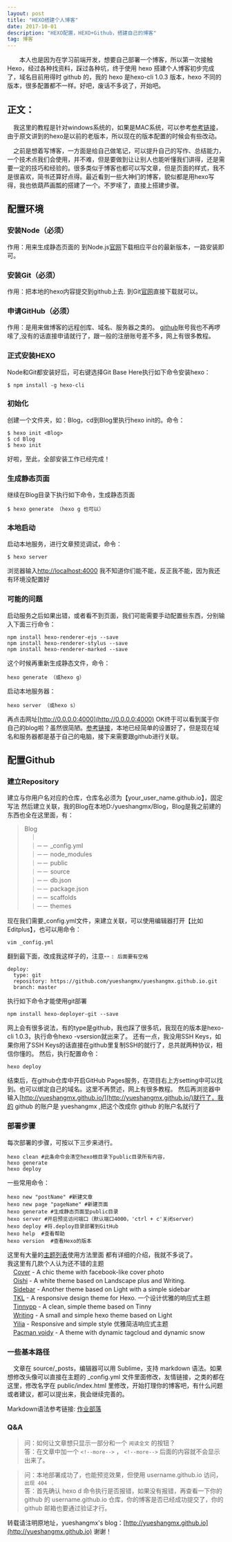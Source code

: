 ```yaml
---
layout: post
title: "HEXO搭建个人博客"
date: 2017-10-01 
description: "HEXO配置，HEXO+Github，搭建自己的博客"
tag: 博客 
---   
```


　　本人也是因为在学习前端开发，想要自己部署一个博客，所以第一次接触Hexo，经过各种找资料，踩过各种坑，终于使用 hexo 搭建个人博客初步完成了，域名目前用得时 github 的，我的 hexo 是hexo-cli 1.0.3 版本，hexo 不同的版本，很多配置都不一样。好吧，废话不多说了，开始吧。      

## 正文：
　我这里的教程是针对windows系统的，如果是MAC系统，可以参考[参考链接](http://ibruce.info/2013/11/22/hexo-your-blog/?utm_source=tuicool)，由于原文讲到的hexo是以前的老版本，所以现在的版本配置的时候会有些改动。

　之前是想着写博客，一方面是给自己做笔记，可以提升自己的写作、总结能力，一个技术点我们会使用，并不难，但是要做到让让别人也能听懂我们讲得，还是需要一定的技巧和经验的。很多类似于博客也都可以写文章，但是页面的样式，我不是很喜欢，简书还算好点得。最近看到一些大神们的博客，貌似都是用hexo写得，我也依葫芦画瓢的搭建了一个。不罗嗦了，直接上搭建步骤。
 
## 配置环境     

### 安装Node（必须）         

作用：用来生成静态页面的
到Node.js[官网](https://nodejs.org/)下载相应平台的最新版本，一路安装即可。

### 安装Git（必须）     
作用：把本地的hexo内容提交到github上去.
到Git[官网](https://git-scm.com/downloads)直接下载就可以。

### 申请GitHub（必须）
作用：是用来做博客的远程创库、域名、服务器之类的。
[github](https://github.com/)账号我也不再啰嗦了,没有的话直接申请就行了，跟一般的注册账号差不多，网上有很多教程。

### 正式安装HEXO　
Node和Git都安装好后，可右键选择Git Base Here执行如下命令安装hexo：

	$ npm install -g hexo-cli

### 初始化
创建一个文件夹，如：Blog，cd到Blog里执行hexo init的。命令：

	$ hexo init <Blog>
	$ cd Blog
	$ hexo init


好啦，至此，全部安装工作已经完成！

### 生成静态页面
继续在Blog目录下执行如下命令，生成静态页面

	$ hexo generate （hexo g 也可以）   

### 本地启动
启动本地服务，进行文章预览调试，命令：

	$ hexo server   

浏览器输入[http://localhost:4000](就可以看到最原始的效果了)
我不知道你们能不能，反正我不能，因为我还有环境没配置好

### 可能的问题
启动服务之后如果出错，或者看不到页面，我们可能需要手动配置些东西，分别输入下面三行命令：

	npm install hexo-renderer-ejs --save
	npm install hexo-renderer-stylus --save
	npm install hexo-renderer-marked --save

这个时候再重新生成静态文件，命令：

	hexo generate （或hexo g）

启动本地服务器：

	hexo server （或hexo s）

再点击网址[http://0.0.0.0:4000](http://0.0.0.0:4000) OK终于可以看到属于你自己的blog啦？虽然很简陋。[参考链接](https://disqus.com/home/discussion/bsspirit/hexogithubweb/)，本地已经简单的设置好了，但是现在域名和服务器都是基于自己的电脑，接下来需要跟github进行关联。


## 配置Github          
   
### 建立Repository     

建立与你用户名对应的仓库，仓库名必须为【your_user_name.github.io】，固定写法
然后建立关联，我的Blog在本地D:/yueshangmx/Blog，Blog是我之前建的东西也全在这里面，有：

> Blog        
> 　｜        
> 　｜－－ _config.yml       
> 　｜－－ node_modules      
> 　｜－－ public                
> 　｜－－ source                                                  
> 　｜－－ db.json	          
> 　｜－－ package.json          
> 　｜－－ scaffolds          
> 　｜－－ themes          　　　　　
　　　

现在我们需要_config.yml文件，来建立关联，可以使用编辑器打开【比如Editplus】，也可以用命令：

	vim _config.yml

翻到最下面，改成我这样子的，注意-- `: 后面要有空格`

	deploy:
	  type: git 
	  repository: https://github.com/yueshangmx/yueshangmx.github.io.git
	  branch: master

执行如下命令才能使用git部署

	npm install hexo-deployer-git --save

网上会有很多说法，有的type是github，我也踩了很多坑，我现在的版本是hexo-cli 1.0.3，执行命令hexo -vsersion就出来了。
还有一点，我没用SSH Keys，如果你用了SSH Keys的话直接在github里复制SSH的就行了，总共就两种协议，相信你懂的。
然后，执行配置命令：

	hexo deploy

结束后，在github仓库中开启GitHub Pages服务，在项目右上方setting中可以找到。也可以绑定自己的域名。这里不再赘述，网上有很多教程。
然后再浏览器中输入[http://yueshangmx.github.io/](http://yueshangmx.github.io/)就行了，我的 github 的账户是 yueshangmx ,把这个改成你 github 的账户名就行了

### 部署步骤

每次部署的步骤，可按以下三步来进行。
 
	hexo clean #此条命令会清空hexo根目录下public目录所有内容，
	hexo generate
	hexo deploy

一些常用命令：

	hexo new "postName" #新建文章
	hexo new page "pageName" #新建页面
	hexo generate #生成静态页面至public目录
	hexo server #开启预览访问端口（默认端口4000，'ctrl + c'关闭server）
	hexo deploy #将.deploy目录部署到GitHub
	hexo help  #查看帮助
	hexo version  #查看Hexo的版本

这里有大量的[主题列表](https://github.com/hexojs/hexo/wiki/Themes)使用方法里面
都有详细的介绍，我就不多说了。      
我这里有几款个人认为还不错的主题         
　[Cover](https://github.com/daisygao/hexo-themes-cover) - A chic theme with facebook-like cover photo      
　[Oishi](https://github.com/henryhuang/oishi) - A white theme based on Landscape plus and Writing.      
　[Sidebar](https://github.com/hardywu/hexo-theme-sidebar) - Another theme based on Light with a simple sidebar    
　[TKL](https://github.com/SuperKieran/TKL) - A responsive design theme for Hexo. 一个设计优雅的响应式主题    
　[Tinnypp](https://github.com/levonlin/Tinnypp) - A clean, simple theme based on Tinny     
　[Writing](https://github.com/yunlzheng/hexo-themes-writing) - A small and simple hexo theme based on Light     
　[Yilia](https://github.com/litten/hexo-theme-yilia) - Responsive and simple style 优雅简洁响应式主题    
　[Pacman voidy](https://github.com/Voidly/pacman) - A theme with dynamic tagcloud and dynamic snow      

### 一些基本路径
　文章在 source/_posts，编辑器可以用 Sublime，支持 markdown 语法。如果想修改头像可以直接在主题的 _config.yml 文件里面修改，友情链接，之类的都在这里，修改名字在 public/index.html 里修改，开始打理你的博客吧，有什么问题或者建议，都可以提出来，我会继续完善的。

Markdown语法参考链接: [作业部落](https://www.zybuluo.com/mdeditor)


### Q&A

> 问：如何让文章想只显示一部分和一个 `阅读全文` 的按钮？       
> 答：在文章中加一个 `<!--more-->` ， `<!--more-->` 后面的内容就不会显示出来了。

<p> </p>

> 问：本地部署成功了，也能预览效果，但使用 username.github.io 访问，`出现 404 ` .      
> 答：首先确认 hexo d 命令执行是否报错，如果没有报错，再查看一下你的 github 的 username.github.io 仓库，你的博客是否已经成功提交了，你的 github 邮箱也要通过验证才行。

<p> </p>

转载请注明原地址，yueshangmx's blog：[http://yueshangmx.github.io](http://yueshangmx.github.io) 谢谢！
